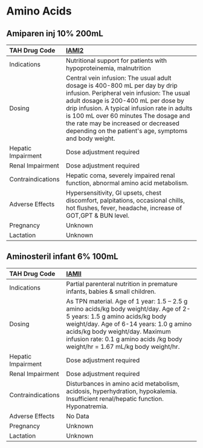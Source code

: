 # Amino Acids

## Amiparen inj 10% 200mL

| TAH Drug Code      | [IAMI2](https://www.tahsda.org.tw/drugs/hissearch.php?drug_code=IAMI2)                                                                                                                                                                                                                                                                                      |
|:-------------------|:------------------------------------------------------------------------------------------------------------------------------------------------------------------------------------------------------------------------------------------------------------------------------------------------------------------------------------------------------------|
| Indications        | Nutritional support for patients with hypoproteinemia, malnutrition                                                                                                                                                                                                                                                                                         |
| Dosing             | Central vein infusion: The usual adult dosage is 400-800 mL per day by drip infusion. Peripheral vein infusion: The usual adult dosage is 200-400 mL per dose by drip infusion. A typical infusion rate in adults is 100 mL over 60 minutes The dosage and the rate may be increased or decreased depending on the patient's age, symptoms and body weight. |
| Hepatic Impairment | Dose adjustment required                                                                                                                                                                                                                                                                                                                                    |
| Renal Impairment   | Dose adjustment required                                                                                                                                                                                                                                                                                                                                    |
| Contraindications  | Hepatic coma, severely impaired renal function, abnormal amino acid metabolism.                                                                                                                                                                                                                                                                             |
| Adverse Effects    | Hypersensitivity, GI upsets, chest discomfort, palpitations, occasional chills, hot flushes, fever, headache, increase of GOT,GPT & BUN level.                                                                                                                                                                                                              |
| Pregnancy          | Unknown                                                                                                                                                                                                                                                                                                                                                     |
| Lactation          | Unknown                                                                                                                                                                                                                                                                                                                                                     |

## Aminosteril infant 6% 100mL

| TAH Drug Code      | [IAMII](https://www.tahsda.org.tw/drugs/hissearch.php?drug_code=IAMII)                                                                                                                                                                                                                |
|:-------------------|:--------------------------------------------------------------------------------------------------------------------------------------------------------------------------------------------------------------------------------------------------------------------------------------|
| Indications        | Partial parenteral nutrition in premature infants, babies & small children.                                                                                                                                                                                                           |
| Dosing             | As TPN material. Age of 1 year: 1.5 – 2.5 g amino acids/kg body weight/day. Age of 2-5 years: 1.5 g amino acids/kg body weight/day. Age of 6-14 years: 1.0 g amino acids/kg body weight/day. Maximum infusion rate: 0.1 g amino acids /kg body weight/hr = 1.67 mL/kg body weight/hr. |
| Hepatic Impairment | Dose adjustment required                                                                                                                                                                                                                                                              |
| Renal Impairment   | Dose adjustment required                                                                                                                                                                                                                                                              |
| Contraindications  | Disturbances in amino acid metabolism, acidosis, hyperhydration, hypokalemia. Insufficient renal/hepatic function. Hyponatremia.                                                                                                                                                      |
| Adverse Effects    | No Data                                                                                                                                                                                                                                                                               |
| Pregnancy          | Unknown                                                                                                                                                                                                                                                                               |
| Lactation          | Unknown                                                                                                                                                                                                                                                                               |

